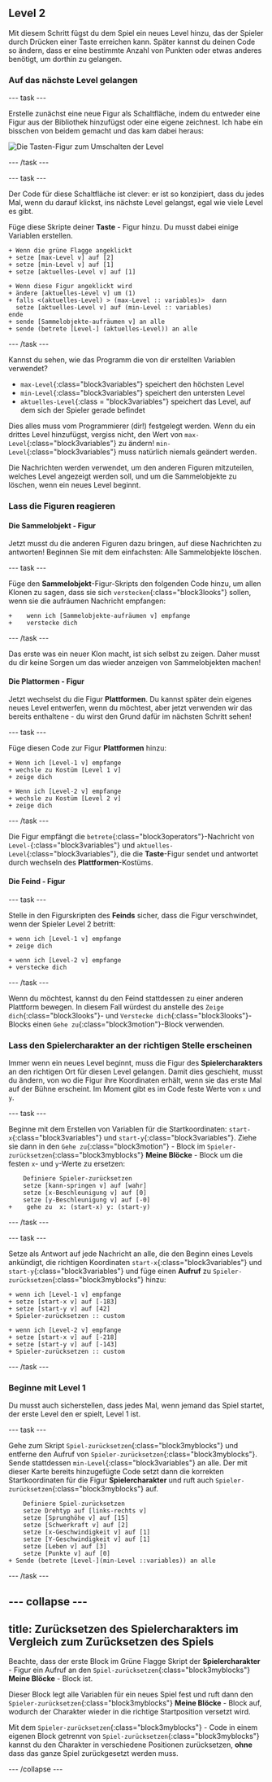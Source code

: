 ## Level 2

Mit diesem Schritt fügst du dem Spiel ein neues Level hinzu, das der Spieler durch Drücken einer Taste erreichen kann. Später kannst du deinen Code so ändern, dass er eine bestimmte Anzahl von Punkten oder etwas anderes benötigt, um dorthin zu gelangen.

### Auf das nächste Level gelangen

--- task ---

Erstelle zunächst eine neue Figur als Schaltfläche, indem du entweder eine Figur aus der Bibliothek hinzufügst oder eine eigene zeichnest. Ich habe ein bisschen von beidem gemacht und das kam dabei heraus:

![Die Tasten-Figur zum Umschalten der Level](images/levelButton.png)

--- /task ---

--- task ---

Der Code für diese Schaltfläche ist clever: er ist so konzipiert, dass du jedes Mal, wenn du darauf klickst, ins nächste Level gelangst, egal wie viele Level es gibt.

Füge diese Skripte deiner **Taste** - Figur hinzu. Du musst dabei einige Variablen erstellen.

```blocks3
+ Wenn die grüne Flagge angeklickt
+ setze [max-Level v] auf [2]
+ setze [min-Level v] auf [1]
+ setze [aktuelles-Level v] auf [1]
```

```blocks3
+ Wenn diese Figur angeklickt wird
+ ändere [aktuelles-Level v] um (1)
+ falls <(aktuelles-Level) > (max-Level :: variables)>  dann 
  setze [aktuelles-Level v] auf (min-Level :: variables)
ende
+ sende [Sammelobjekte-aufräumen v] an alle
+ sende (betrete [Level-] (aktuelles-Level)) an alle
```

--- /task ---

Kannst du sehen, wie das Programm die von dir erstellten Variablen verwendet?

+ `max-Level`{:class="block3variables"} speichert den höchsten Level
+ `min-Level`{:class="block3variables"} speichert den untersten Level
+ `aktuelles-Level`{:class = "block3variables"} speichert das Level, auf dem sich der Spieler gerade befindet

Dies alles muss vom Programmierer \(dir!\) festgelegt werden. Wenn du ein drittes Level hinzufügst, vergiss nicht, den Wert von `max-Level`{:class="block3variables"} zu ändern! `min-Level`{:class="block3variables"} muss natürlich niemals geändert werden.

Die Nachrichten werden verwendet, um den anderen Figuren mitzuteilen, welches Level angezeigt werden soll, und um die Sammelobjekte zu löschen, wenn ein neues Level beginnt.

### Lass die Figuren reagieren

#### Die **Sammelobjekt** - Figur

Jetzt musst du die anderen Figuren dazu bringen, auf diese Nachrichten zu antworten! Beginnen Sie mit dem einfachsten: Alle Sammelobjekte löschen.

--- task ---

Füge den **Sammelobjekt**-Figur-Skripts den folgenden Code hinzu, um allen Klonen zu sagen, dass sie sich `verstecken`{:class="block3looks"} sollen, wenn sie die aufräumen Nachricht empfangen:

```blocks3
+    wenn ich [Sammelobjekte-aufräumen v] empfange   
+    verstecke dich
```

--- /task ---

Das erste was ein neuer Klon macht, ist sich selbst zu zeigen. Daher musst du dir keine Sorgen um das wieder anzeigen von Sammelobjekten machen!

#### Die **Plattormen** - Figur

Jetzt wechselst du die Figur **Plattformen**. Du kannst später dein eigenes neues Level entwerfen, wenn du möchtest, aber jetzt verwenden wir das bereits enthaltene - du wirst den Grund dafür im nächsten Schritt sehen!

--- task ---

Füge diesen Code zur Figur **Plattformen** hinzu:

```blocks3
+ Wenn ich [Level-1 v] empfange
+ wechsle zu Kostüm [Level 1 v]
+ zeige dich
```

```blocks3
+ Wenn ich [Level-2 v] empfange
+ wechsle zu Kostüm [Level 2 v]
+ zeige dich
```

--- /task ---

Die Figur empfängt die `betrete`{:class="block3operators"}-Nachricht von `Level-`{:class="block3variables"} und `aktuelles-Level`{:class="block3variables"}, die die **Taste**-Figur sendet und antwortet durch wechseln des **Plattformen**-Kostüms.

#### Die **Feind** - Figur

--- task ---

Stelle in den Figurskripten des **Feinds** sicher, dass die Figur verschwindet, wenn der Spieler Level 2 betritt:

```blocks3
+ wenn ich [Level-1 v] empfange
+ zeige dich
```

```blocks3
+ wenn ich [Level-2 v] empfange
+ verstecke dich
```

--- /task ---

Wenn du möchtest, kannst du den Feind stattdessen zu einer anderen Plattform bewegen. In diesem Fall würdest du anstelle des `Zeige dich`{:class="block3looks"}- und `Verstecke dich`{:class="block3looks"}-Blocks einen `Gehe zu`{:class="block3motion"}-Block verwenden.

### Lass den **Spielercharakter** an der richtigen Stelle erscheinen

Immer wenn ein neues Level beginnt, muss die Figur des **Spielercharakters** an den richtigen Ort für diesen Level gelangen. Damit dies geschieht, musst du ändern, von wo die Figur ihre Koordinaten erhält, wenn sie das erste Mal auf der Bühne erscheint. Im Moment gibt es im Code feste Werte von `x` und `y`.

--- task ---

Beginne mit dem Erstellen von Variablen für die Startkoordinaten: `start-x`{:class="block3variables"} und `start-y`{:class="block3variables"}. Ziehe sie dann in den `Gehe zu`{:class="block3motion"} - Block im `Spieler-zurücksetzen`{:class="block3myblocks"} **Meine Blöcke** - Block um die festen `x`- und `y`-Werte zu ersetzen:

```blocks3
    Definiere Spieler-zurücksetzen
    setze [kann-springen v] auf [wahr]
    setze [x-Beschleunigung v] auf [0]
    setze [y-Beschleunigung v] auf [-0]
+    gehe zu  x: (start-x) y: (start-y)
```

--- /task ---

--- task ---

Setze als Antwort auf jede Nachricht an alle, die den Beginn eines Levels ankündigt, die richtigen Koordinaten `start-x`{:class="block3variables"} und `start-y`{:class="block3variables"} und füge einen **Aufruf** zu `Spieler-zurücksetzen`{:class="block3myblocks"} hinzu:

```blocks3
+ wenn ich [Level-1 v] empfange
+ setze [start-x v] auf [-183]
+ setze [start-y v] auf [42]
+ Spieler-zurücksetzen :: custom
```

```blocks3
+ wenn ich [Level-2 v] empfange
+ setze [start-x v] auf [-218]
+ setze [start-y v] auf [-143]
+ Spieler-zurücksetzen :: custom
```

--- /task ---

### Beginne mit Level 1

Du musst auch sicherstellen, dass jedes Mal, wenn jemand das Spiel startet, der erste Level den er spielt, Level 1 ist.

--- task ---

Gehe zum Skript `Spiel-zurücksetzen`{:class="block3myblocks"} und entferne den Aufruf von `Spieler-zurücksetzen`{:class="block3myblocks"}. Sende stattdessen `min-Level`{:class="block3variables"} an alle. Der mit dieser Karte bereits hinzugefügte Code setzt dann die korrekten Startkoordinaten für die Figur **Spielercharakter** und ruft auch `Spieler-zurücksetzen`{:class="block3myblocks"} auf.

```blocks3
    Definiere Spiel-zurücksetzen
    setze Drehtyp auf [links-rechts v]
    setze [Sprunghöhe v] auf [15]
    setze [Schwerkraft v] auf [2]
    setze [x-Geschwindigkeit v] auf [1]
    setze [Y-Geschwindigkeit v] auf [1]
    setze [Leben v] auf [3]
    setze [Punkte v] auf [0]
+ Sende (betrete [Level-](min-Level ::variables)) an alle
```

--- /task ---

--- collapse ---
---
title: Zurücksetzen des Spielercharakters im Vergleich zum Zurücksetzen des Spiels
---

Beachte, dass der erste Block im Grüne Flagge Skript der **Spielercharakter** - Figur ein Aufruf an den `Spiel-zurücksetzen`{:class="block3myblocks"} **Meine Blöcke** - Block ist.

Dieser Block legt alle Variablen für ein neues Spiel fest und ruft dann den `Spieler-zurücksetzen`{:class="block3myblocks"} **Meine Blöcke** - Block auf, wodurch der Charakter wieder in die richtige Startposition versetzt wird.

Mit dem `Spieler-zurücksetzen`{:class="block3myblocks"} - Code in einem eigenen Block getrennt von `Spiel-zurücksetzen`{:class="block3myblocks"} kannst du den Charakter in verschiedene Positionen zurücksetzen, **ohne** dass das ganze Spiel zurückgesetzt werden muss.

--- /collapse ---